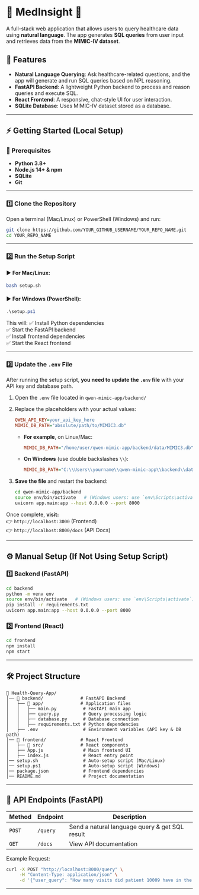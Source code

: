 # 🏥 MedInsight 🚀

A full-stack web application that allows users to query healthcare data using **natural language**. The app generates **SQL queries** from user input and retrieves data from the **MIMIC-IV dataset**.

## 🌟 Features
- **Natural Language Querying**: Ask healthcare-related questions, and the app will generate and run SQL queries based on NPL reasoning.
- **FastAPI Backend**: A lightweight Python backend to process and reason queries and execute SQL.
- **React Frontend**: A responsive, chat-style UI for user interaction.
- **SQLite Database**: Uses MIMIC-IV dataset stored as a database.

---

## ⚡ Getting Started (Local Setup)

### 🔹 Prerequisites
- **Python 3.8+**
- **Node.js 14+ & npm**
- **SQLite**
- **Git**

---

### 1️⃣ Clone the Repository
Open a terminal (Mac/Linux) or PowerShell (Windows) and run:

```sh
git clone https://github.com/YOUR_GITHUB_USERNAME/YOUR_REPO_NAME.git
cd YOUR_REPO_NAME
```

---

### 2️⃣ Run the Setup Script

#### **▶️ For Mac/Linux:**
```sh
bash setup.sh
```

#### **▶️ For Windows (PowerShell):**
```powershell
.\setup.ps1
```

This will:
✅ Install Python dependencies  
✅ Start the FastAPI backend  
✅ Install frontend dependencies  
✅ Start the React frontend  

---

### 3️⃣ Update the `.env` File
After running the setup script, **you need to update the `.env` file** with your API key and database path.

1. Open the `.env` file located in `qwen-mimic-app/backend/`
2. Replace the placeholders with your actual values:
   ```ini
   QWEN_API_KEY=your_api_key_here
   MIMIC_DB_PATH="absolute/path/to/MIMIC3.db"
   ```
   - **For example**, on Linux/Mac:
     ```ini
     MIMIC_DB_PATH="/home/user/qwen-mimic-app/backend/data/MIMIC3.db"
     ```
   - **On Windows** (use double backslashes `\\`):
     ```ini
     MIMIC_DB_PATH="C:\\Users\\yourname\\qwen-mimic-app\\backend\\data\\MIMIC3.db"
     ```

3. **Save the file** and restart the backend:
   ```sh
   cd qwen-mimic-app/backend
   source env/bin/activate   # (Windows users: use `env\Scripts\activate`)
   uvicorn app.main:app --host 0.0.0.0 --port 8000
   ```

Once complete, **visit:**  
👉 `http://localhost:3000` (Frontend)  
👉 `http://localhost:8000/docs` (API Docs)

---

## ⚙️ Manual Setup (If Not Using Setup Script)

### **1️⃣ Backend (FastAPI)**
```sh
cd backend
python -m venv env
source env/bin/activate   # (Windows users: use `env\Scripts\activate`)
pip install -r requirements.txt
uvicorn app.main:app --host 0.0.0.0 --port 8000
```

### **2️⃣ Frontend (React)**
```sh
cd frontend
npm install
npm start
```

---

## 🛠️ Project Structure
```
📂 Health-Query-App/
│── 📁 backend/              # FastAPI Backend
│   ├── 📁 app/              # Application files
│   │   ├── main.py          # FastAPI main app
│   │   ├── query.py         # Query processing logic
│   │   ├── database.py      # Database connection
│   │   ├── requirements.txt # Python dependencies
│   ├── .env                 # Environment variables (API key & DB path)
│── 📁 frontend/             # React Frontend
│   ├── 📁 src/              # React components
│   ├── App.js               # Main frontend UI
│   ├── index.js             # React entry point
│── setup.sh                 # Auto-setup script (Mac/Linux)
│── setup.ps1                # Auto-setup script (Windows)
│── package.json             # Frontend dependencies
│── README.md                # Project documentation
```

---

## 🔄 API Endpoints (FastAPI)
| Method | Endpoint | Description |
|--------|----------|------------|
| `POST` | `/query` | Send a natural language query & get SQL result |
| `GET`  | `/docs`  | View API documentation |

Example Request:
```sh
curl -X POST "http://localhost:8000/query" \
     -H "Content-Type: application/json" \
     -d '{"user_query": "How many visits did patient 10009 have in the last month?"}'
```
---
